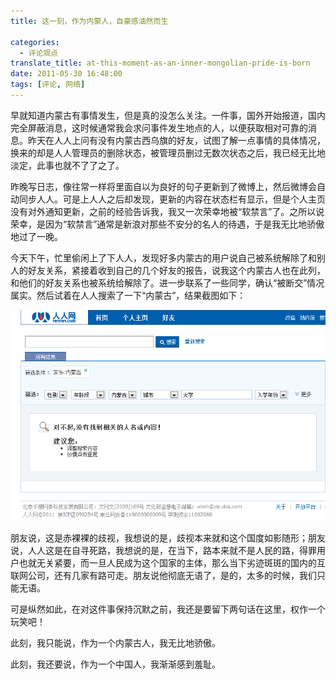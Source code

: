 ```yaml
---
title: 这一刻，作为内蒙人，自豪感油然而生

categories:
  - 评论观点
translate_title: at-this-moment-as-an-inner-mongolian-pride-is-born
date: 2011-05-30 16:48:00
tags: [评论, 网络]
---
```


早就知道内蒙古有事情发生，但是真的没怎么关注。一件事，国外开始报道，国内完全屏蔽消息，这时候通常我会求问事件发生地点的人，以便获取相对可靠的消息。昨天在人人上问有没有内蒙古西乌旗的好友，试图了解一点事情的具体情况，换来的却是人人管理员的删除状态，被管理员删过无数次状态之后，我已经无比地淡定，此事也就不了了之了。

昨晚写日志，像往常一样将里面自以为良好的句子更新到了微博上，然后微博会自动同步人人。可是上人人之后却发现，更新的内容在状态栏有显示，但是个人主页没有对外通知更新，之前的经验告诉我，我又一次荣幸地被“软禁言”了。之所以说荣幸，是因为“软禁言”通常是新浪对那些不安分的名人的待遇，于是我无比地骄傲地过了一晚。

今天下午，忙里偷闲上了下人人，发现好多内蒙古的用户说自己被系统解除了和别人的好友关系，紧接着收到自己的几个好友的报告，说我这个内蒙古人也在此列，和他们的好友关系也被系统给解除了。进一步联系了一些同学，确认“被断交”情况属实。然后试着在人人搜索了一下“内蒙古”，结果截图如下：

![](/assets/img/blogimgs/capture/renren_search.png)

朋友说，这是赤裸裸的歧视，我想说的是，歧视本来就和这个国度如影随形；朋友说，人人这是在自寻死路，我想说的是，在当下，路本来就不是人民的路，得罪用户也就无关紧要，而一旦人民成为这个国家的主体，那么当下劣迹斑斑的国内的互联网公司，还有几家有路可走。朋友说他彻底无语了，是的，太多的时候，我们只能无语。

可是纵然如此，在对这件事保持沉默之前，我还是要留下两句话在这里，权作一个玩笑吧！

此刻，我只能说，作为一个内蒙古人，我无比地骄傲。

此刻，我还要说，作为一个中国人，我渐渐感到羞耻。